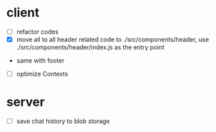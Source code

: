 # client

- [ ] refactor codes
- [x] move all to all header related code to ./src/components/header, use ./src/components/header/index.js as the entry point
- same with footer
- [ ] optimize Contexts

# server

- [ ] save chat history to blob storage
